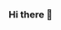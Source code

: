 ### Hi there 👋

<!--
**Seanobrien3/Seanobrien3** is a ✨ _special_ ✨ repository because its `README.md` (this file) appears on your GitHub profile.

Here are some ideas to get you started:

- My name is Sean O'Brien
- I am currently a student at Walpole high School
- 
- 🤔 I’m looking for help with ...
- 💬 Ask me about ...
- 📫 How to reach me: ...
- 😄 Pronouns: ...
- ⚡ Fun fact: ...
-->

